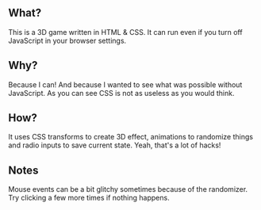 ## What?
This is a 3D game written in HTML & CSS. It can run even if you turn off JavaScript in your browser settings.

## Why?
Because I can! And because I wanted to see what was possible without JavaScript. As you can see CSS is not as useless as you would think.

## How?
It uses CSS transforms to create 3D effect, animations to randomize things and radio inputs to save current state. Yeah, that's a lot of hacks!

## Notes
Mouse events can be a bit glitchy sometimes because of the randomizer. Try clicking a few more times if nothing happens.
